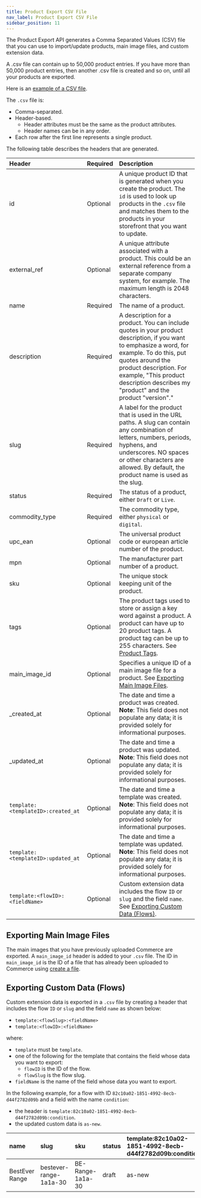 ```yaml
---
title: Product Export CSV File
nav_label: Product Export CSV File
sidebar_position: 11
---
```


The Product Export API generates a Comma Separated Values (CSV) file that you can use to import/update products, main image files, and custom extension data. 

A .csv file can contain up to 50,000 product entries. If you have more than 50,000 product entries, then another .csv file is created and so on, until all your products are exported.

Here is an [example of a CSV file](/assets/pim_product_import_example.csv).

The `.csv` file is:

- Comma-separated.
- Header-based.  
    - Header attributes must be the same as the product attributes.
    - Header names can be in any order.
- Each row after the first line represents a single product. 

The following table describes the headers that are generated.

| Header                           | Required | Description                                                                                                                                                                                                                                                                     |
|:---------------------------------|:---------|:--------------------------------------------------------------------------------------------------------------------------------------------------------------------------------------------------------------------------------------------------------------------------------|
| id                               | Optional | A unique product ID that is generated when you create the product. The `id` is used to look up products in the `.csv` file and matches them to the products in your storefront that you want to update.                                                                         |
| external_ref                     | Optional | A unique attribute associated with a product. This could be an external reference from a separate company system, for example. The maximum length is 2048 characters.                                                                                                           |
| name                             | Required | The name of a product.                                                                                                                                                                                                                                                          |
| description                      | Required | A description for a product. You can include quotes in your product description, if you want to emphasize a word, for example. To do this, put quotes around the product description. For example, "This product description describes my "product" and the product "version"." |
| slug                             | Required | A label for the product that is used in the URL paths. A slug can contain any combination of letters, numbers, periods, hyphens, and underscores. NO spaces or other characters are allowed. By default, the product name is used as the slug.                                  |
| status                           | Required | The status of a product, either `Draft` or `Live`.                                                                                                                                                                                                                              |
| commodity_type                   | Required | The commodity type, either `physical` or `digital`.                                                                                                                                                                                                                             |
| upc_ean                          | Optional | The universal product code or european article number of the product.                                                                                                                                                                                                           |
| mpn                              | Optional | The manufacturer part number of a product.                                                                                                                                                                                                                                      |
| sku                              | Optional | The unique stock keeping unit of the product.                                                                                                                                                                                                                                   |
| tags                             | Optional | The product tags used to store or assign a key word against a product. A product can have up to 20 product tags. A product tag can be up to 255 characters. See [Product Tags](/docs/pxm/products/pxm-products#product-tags).                                                   |
| main_image_id                    | Optional | Specifies a unique ID of a main image file for a product. See [Exporting Main Image Files](#exporting-main-image-files).                                                                                                                                                        |
| _created_at                      | Optional| The date and time a product was created. **Note**: This field does not populate any data; it is provided solely for informational purposes.                                                                                                                                     |
| _updated_at                      | Optional | The date and time a product was updated. **Note**: This field does not populate any data; it is provided solely for informational purposes.                                                                                                                                     | 
| `template:<templateID>:created_at` | Optional | The date and time a template was created. **Note**: This field does not populate any data; it is provided solely for informational purposes.                                                                                                                                    |
| `template:<templateID>:updated_at` | Optional | The date and time a template was updated. **Note**: This field does not populate any data; it is provided solely for informational purposes.                                                                                                                                    |
| `template:<flowID>:<fieldName>`  | Optional | Custom extension data includes the flow `ID` or `slug` and the field `name`. See [Exporting Custom Data (Flows)](#exporting-custom-data-flows).                                                                                                                                 |

## Exporting Main Image Files

The main images that you have previously uploaded Commerce are exported. A `main_image_id` header is added to your `.csv` file. The ID in `main_image_id` is the ID of a file that has already been uploaded to Commerce using [create a file](/docs/pxm/products/product-assets/create-a-file).

## Exporting Custom Data (Flows)

Custom extension data is exported in a `.csv` file by creating a header that includes the flow `ID` or `slug` and the field `name` as shown below:

- `template:<flowSlug>:<fieldName>`
- `template:<flowID>:<fieldName>` 

where:

- `template` must be `template`.
- one of the following for the template that contains the field whose data you want to export:
    - `flowID` is the ID of the flow.
    - `flowSlug` is the flow slug.  
- `fieldName` is the name of the field whose data you want to export.

 In the following example, for a flow with ID `82c10a02-1851-4992-8ecb-d44f2782d09b` and a field with the name `condition`:
 
- the header is `template:82c10a02-1851-4992-8ecb-d44f2782d09b:condition`.
- the updated custom data is `as-new`.

| name | slug | sku | status | template:82c10a02-1851-4992-8ecb-d44f2782d09b:condition |
| :--- | :--- | :--- | :--- | :--- |
| BestEver Range | bestever-range-1a1a-30 | BE-Range-1a1a-30 | draft | as-new |
